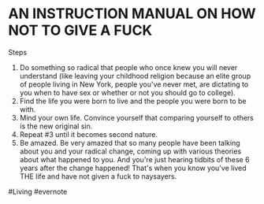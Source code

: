 # AN INSTRUCTION MANUAL ON HOW NOT TO GIVE A FUCK

Steps

1. Do something so radical that people who once knew you will never understand (like leaving your childhood religion because an elite group of people living in New York, people you've never met, are dictating to you when to have sex or whether or not you should go to college).
2. Find the life you were born to live and the people you were born to be with.
3. Mind your own life. Convince yourself that comparing yourself to others is the new original sin.
4. Repeat #3 until it becomes second nature.
5. Be amazed. Be very amazed that so many people have been talking about you and your radical change, coming up with various theories about what happened to you. And you're just hearing tidbits of these 6 years after the change happened! That's when you know you've lived THE life and have not given a fuck to naysayers.

\#Living #evernote

